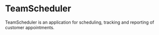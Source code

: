 # TeamScheduler
TeamScheduler is an application for scheduling, tracking and reporting of customer appointments.
